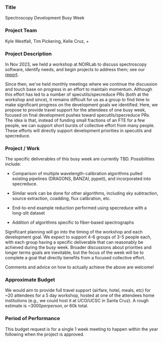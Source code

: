 ### Title

Spectroscopy Development Busy Week

### Project Team

Kyle Westfall, Tim Pickering, Kelle Cruz, + 

### Project Description

In Nov 2023, we held a workshop at NOIRLab to discuss spectroscopy
software, identify needs, and begin projects to address them; see our
[report](https://docs.google.com/document/d/10i3VXiQE2AUF7EVSJ8-jm1nTMaRhudYUVq409b3daOo/edit?usp=sharing).

Since then, we've held monthly meetings where we continue the discussion
and touch base on progress in an effort to maintain momentum.  Although
this effort has led to a number of specutils/specreduce PRs (both at the
workshop and since), it remains difficult for us as a group to find time
to make significant progress on the development goals we identified.
Here, we propose to provide travel support for the attendees of one busy
week, focused on final development pushes toward specutils/specreduce
PRs.  The idea is that, instead of funding small fractions of an FTE for
a few people, we can support short bursts of collective effort from many
people.  These efforts will directly support development priorities in
specutils and specreduce.

### Project / Work

The specific deliverables of this busy week are currently TBD.
Possibilities include:

 - Comparison of multiple wavelength-calibration algorithms pulled
   existing pipelines (DRAGONS, BANZAI, pypeit), and incorporated into
   specreduce.
 
 - Similar work can be done for other algorithms, including sky
   subtraction, source extraction, coadding, flux calibration, etc.

 - End-to-end example reduction performed using specreduce with a
   long-slit dataset

 - Addition of algorithms specific to fiber-based spectrographs

Significant planning will go into the timing of the workshop and each
development goal.  We expect to support 4-6 groups of 3-5 people each,
with each group having a specific deliverable that can reasonably be
achieved during the busy week.  Broader discussions about priorities and
longer terms goals are inevitable, but the focus of the week will be to
complete a goal that directly benefits from a focused collective effort.

Comments and advice on how to actually achieve the above are welcome!

### Approximate Budget

We would aim to provide full travel support (airfare, hotel, meals, etc)
for ~20 attendees for a 5 day workshop, hosted at one of the attendees
home institutions (e.g., we could host it at UCO/UCSC in Santa Cruz).  A
rough estimate is ~$3000 per person, or ~$60k total.

### Period of Performance

This budget request is for a single 1 week meeting to happen within the
year following when the project is approved.


